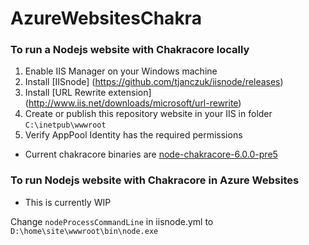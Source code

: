 # AzureWebsitesChakra

### To run a Nodejs website with Chakracore locally

1. Enable IIS  Manager on your Windows machine
2. Install [IISnode] (https://github.com/tjanczuk/iisnode/releases)
3. Install [URL Rewrite extension] (http://www.iis.net/downloads/microsoft/url-rewrite)
4. Create or publish this repository website in your IIS in folder ```C:\inetpub\wwwroot```
5. Verify AppPool Identity has the required permissions


* Current chakracore binaries are [node-chakracore-6.0.0-pre5](https://github.com/nodejs/node-chakracore/releases/tag/node-chakracore-6.0.0-pre5)

### To run Nodejs website with Chakracore in Azure Websites

* This is currently WIP

Change ```nodeProcessCommandLine``` in iisnode.yml to ```D:\home\site\wwwroot\bin\node.exe```
